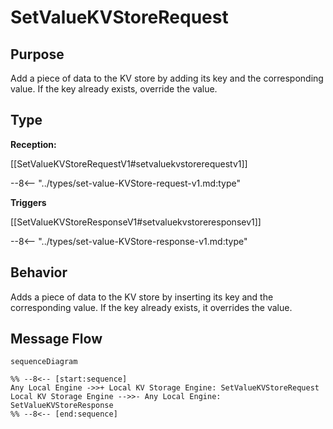 <div class="message" markdown>

# SetValueKVStoreRequest

## Purpose

<!-- --8<-- [start:purpose] -->
Add a piece of data to the KV store by adding its key and the corresponding value.
If the key already exists, override the value.
<!-- --8<-- [end:purpose] -->

## Type

<!-- --8<-- [start:type] -->
**Reception:**

[[SetValueKVStoreRequestV1#setvaluekvstorerequestv1]]

--8<-- "../types/set-value-KVStore-request-v1.md:type"

**Triggers**

[[SetValueKVStoreResponseV1#setvaluekvstoreresponsev1]]

--8<-- "../types/set-value-KVStore-response-v1.md:type"

<!-- --8<-- [end:type] -->

## Behavior

<!-- --8<-- [start:behavior] -->
Adds a piece of data to the KV store by inserting its key and the corresponding value.
If the key already exists, it overrides the value.
<!-- --8<-- [end:behavior] -->

## Message Flow

<!-- --8<-- [start:messages] -->
```mermaid
sequenceDiagram

%% --8<-- [start:sequence]
Any Local Engine ->>+ Local KV Storage Engine: SetValueKVStoreRequest
Local KV Storage Engine -->>- Any Local Engine: SetValueKVStoreResponse
%% --8<-- [end:sequence]
```

<!-- --8<-- [end:messages] -->

</div>
